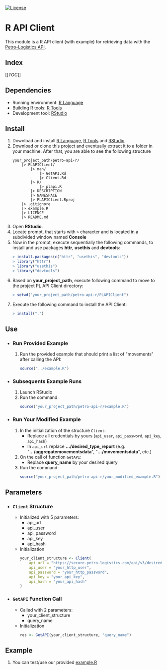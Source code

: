 [![License](https://img.shields.io/github/license/petro-logistics/petro-api-r.svg)](LICENSE)
# R API Client
This module is a R API client (with example) for retrieving data with the [Petro-Logistics API](https://secure.petro-logistics.com/client/api).

## Index
[[_TOC_]]

## Dependencies
- Running environment: [R Language](https://cloud.r-project.org/)
- Building R tools: [R Tools](https://cloud.r-project.org/)
- Development tool: [RStudio](https://posit.co/download/rstudio-desktop/#download)

## Install
1. Download and install [R Language](https://cloud.r-project.org/), [R Tools](https://cloud.r-project.org/) and [RStudio](https://posit.co/download/rstudio-desktop/#download).
2. Download or clone this project and eventually extract it to a folder in your machine. After that, you are able to see the following structure
    ```
    your_project_path/petro-api-r/
        |> PLAPIClient/
            |> man/
                |> GetAPI.Rd
                |> Client.Rd
            |> R/
                |> plapi.R
            |> DESCRIPTION
            |> NAMESPACE
            |> PLAPIClient.Rproj
        |> .gitignore
        |> example.R
        |> LICENCE
        |> README.md
    ```
3. Open **RStudio**.
4. Locate prompt, that starts with `>` character and is located in a subdivided window named **Console**
5. Now in the prompt, execute sequentially the following commands, to install and use packages **httr**, **usethis** and **devtools**:
    ```R
    > install.packages(c("httr", "usethis", "devtools"))
    > library("httr")
    > library("usethis")
    > library("devtools")
    ```
6. Based on **your_project_path**, execute following command to move to the project PL API Client directory:
    ```R
    > setwd("your_project_path/petro-api-r/PLAPIClient")
    ```
7. Execute the following command to install the API Client:
    ```R
    > install(".")
    ```

## Use
- ### Run Provided Example
    1. Run the provided example that should print a list of "movements" after calling the API:
        ```R
        source("../example.R")
        ```

- ### Subsequents Example Runs
    1. Launch RStudio
    2. Run the command:
        ```R
        source("your_project_path/petro-api-r/example.R")
        ```

- ### Run Your Modified Example
    1. In the initialization of the structure `Client`:
        - Replace all credentials by yours (`api_user`, `api_password`, `api_key`, `api_hash`)
        - In `api_url` replace **.../desired_type_report** (e.g. "**.../aggregatemovementsdata**", "**.../movementsdata**", etc.)
    2. On the call of function `GetAPI`:
        - Replace **query_name** by your desired query
    3. Run the command:
        ```R
        source("your_project_path/petro-api-r/your_modified_example.R")
        ```

## Parameters
- ### `Client` Structure
    - Initialized with 5 parameters:
        - api_url
        - api_user
        - api_password
        - api_key
        - api_hash
    - Initialization
        ```R
        your_client_structure <- Client(
            api_url = "https://secure.petro-logistics.com/api/v3/desired_type_report",
            api_user = "your_http_user",
            api_password = "your_http_password",
            api_key = "your_api_key",
            api_hash = "your_api_hash"
        )
        ```

- ### `GetAPI` Function Call
    - Called with 2 parameters:
        - your_client_structure
        - query_name
    - Initialization
        ```R
        res <- GetAPI(your_client_structure, "query_name")
        ```

## Example
1. You can test/use our provided [example.R](example.R)
